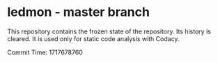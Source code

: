 # ledmon - master branch

This repository contains the frozen state of the repository.
Its history is cleared. It is used only for static code
analysis with Codacy.

Commit Time: 1717678760